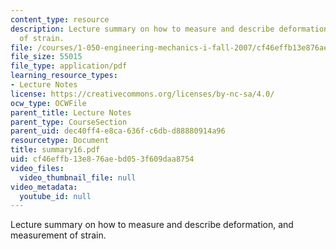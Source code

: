 ```yaml
---
content_type: resource
description: Lecture summary on how to measure and describe deformation, and measurement
  of strain.
file: /courses/1-050-engineering-mechanics-i-fall-2007/cf46effb13e876aebd053f609daa8754_summary16.pdf
file_size: 55015
file_type: application/pdf
learning_resource_types:
- Lecture Notes
license: https://creativecommons.org/licenses/by-nc-sa/4.0/
ocw_type: OCWFile
parent_title: Lecture Notes
parent_type: CourseSection
parent_uid: dec40ff4-e8ca-636f-c6db-d88880914a96
resourcetype: Document
title: summary16.pdf
uid: cf46effb-13e8-76ae-bd05-3f609daa8754
video_files:
  video_thumbnail_file: null
video_metadata:
  youtube_id: null
---
```

Lecture summary on how to measure and describe deformation, and measurement of strain.